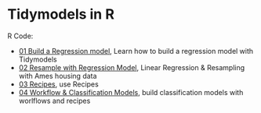 # Tidymodels in R

R Code:

* [01 Build a Regression model](http://htmlpreview.github.io/?https://github.com/kirenz/tidymodels-in-r/blob/main/01-tidymodels-build-a-model.html), Learn how to build a regression model with Tidymodels
* [02 Resample with Regression Model](http://htmlpreview.github.io/?https://github.com/kirenz/tidymodels-in-r/blob/main/02-tidymodels-resample.html), Linear Regression & Resampling with Ames housing data
* [03 Recipes](http://htmlpreview.github.io/?https://github.com/kirenz/tidymodels-in-r/blob/main/03-tidymodels-recipes.html), use Recipes
* [04 Workflow & Classification Models](http://htmlpreview.github.io/?https://github.com/kirenz/tidymodels-in-r/blob/main/04-tidymodels-recipes-workflow.html
), build classification models with worlflows and recipes
 
